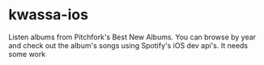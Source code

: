 kwassa-ios
==========

Listen albums from Pitchfork's Best New Albums. You can browse by year and check out the album's songs using Spotify's iOS dev api's. It needs some work
